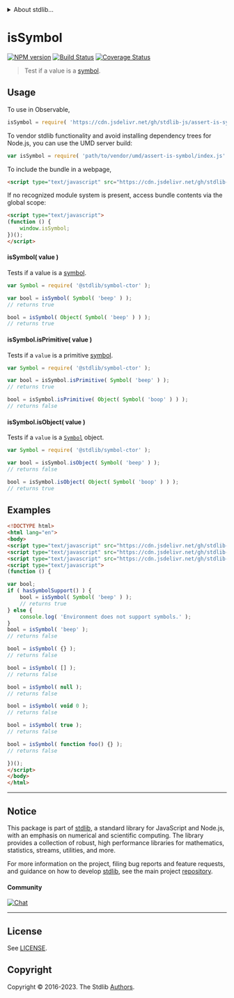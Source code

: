 <!--

@license Apache-2.0

Copyright (c) 2018 The Stdlib Authors.

Licensed under the Apache License, Version 2.0 (the "License");
you may not use this file except in compliance with the License.
You may obtain a copy of the License at

   http://www.apache.org/licenses/LICENSE-2.0

Unless required by applicable law or agreed to in writing, software
distributed under the License is distributed on an "AS IS" BASIS,
WITHOUT WARRANTIES OR CONDITIONS OF ANY KIND, either express or implied.
See the License for the specific language governing permissions and
limitations under the License.

-->


<details>
  <summary>
    About stdlib...
  </summary>
  <p>We believe in a future in which the web is a preferred environment for numerical computation. To help realize this future, we've built stdlib. stdlib is a standard library, with an emphasis on numerical and scientific computation, written in JavaScript (and C) for execution in browsers and in Node.js.</p>
  <p>The library is fully decomposable, being architected in such a way that you can swap out and mix and match APIs and functionality to cater to your exact preferences and use cases.</p>
  <p>When you use stdlib, you can be absolutely certain that you are using the most thorough, rigorous, well-written, studied, documented, tested, measured, and high-quality code out there.</p>
  <p>To join us in bringing numerical computing to the web, get started by checking us out on <a href="https://github.com/stdlib-js/stdlib">GitHub</a>, and please consider <a href="https://opencollective.com/stdlib">financially supporting stdlib</a>. We greatly appreciate your continued support!</p>
</details>

# isSymbol

[![NPM version][npm-image]][npm-url] [![Build Status][test-image]][test-url] [![Coverage Status][coverage-image]][coverage-url] <!-- [![dependencies][dependencies-image]][dependencies-url] -->

> Test if a value is a [symbol][mdn-symbol].



<section class="usage">

## Usage

To use in Observable,

```javascript
isSymbol = require( 'https://cdn.jsdelivr.net/gh/stdlib-js/assert-is-symbol@v0.1.1-umd/browser.js' )
```

To vendor stdlib functionality and avoid installing dependency trees for Node.js, you can use the UMD server build:

```javascript
var isSymbol = require( 'path/to/vendor/umd/assert-is-symbol/index.js' )
```

To include the bundle in a webpage,

```html
<script type="text/javascript" src="https://cdn.jsdelivr.net/gh/stdlib-js/assert-is-symbol@v0.1.1-umd/browser.js"></script>
```

If no recognized module system is present, access bundle contents via the global scope:

```html
<script type="text/javascript">
(function () {
    window.isSymbol;
})();
</script>
```

#### isSymbol( value )

Tests if a value is a [symbol][mdn-symbol].

```javascript
var Symbol = require( '@stdlib/symbol-ctor' );

var bool = isSymbol( Symbol( 'beep' ) );
// returns true

bool = isSymbol( Object( Symbol( 'beep' ) ) );
// returns true
```

#### isSymbol.isPrimitive( value )

Tests if a `value` is a primitive [symbol][mdn-symbol].

```javascript
var Symbol = require( '@stdlib/symbol-ctor' );

var bool = isSymbol.isPrimitive( Symbol( 'beep' ) );
// returns true

bool = isSymbol.isPrimitive( Object( Symbol( 'boop' ) ) );
// returns false
```

#### isSymbol.isObject( value )

Tests if a `value` is a [`Symbol`][mdn-symbol] object.

```javascript
var Symbol = require( '@stdlib/symbol-ctor' );

var bool = isSymbol.isObject( Symbol( 'beep' ) );
// returns false

bool = isSymbol.isObject( Object( Symbol( 'boop' ) ) );
// returns true
```

</section>

<!-- /.usage -->

<section class="examples">

## Examples

<!-- eslint-disable no-restricted-syntax, no-empty-function -->

<!-- eslint no-undef: "error" -->

```html
<!DOCTYPE html>
<html lang="en">
<body>
<script type="text/javascript" src="https://cdn.jsdelivr.net/gh/stdlib-js/assert-has-symbol-support@umd/browser.js"></script>
<script type="text/javascript" src="https://cdn.jsdelivr.net/gh/stdlib-js/symbol-ctor@umd/browser.js"></script>
<script type="text/javascript" src="https://cdn.jsdelivr.net/gh/stdlib-js/assert-is-symbol@v0.1.1-umd/browser.js"></script>
<script type="text/javascript">
(function () {

var bool;
if ( hasSymbolSupport() ) {
    bool = isSymbol( Symbol( 'beep' ) );
    // returns true
} else {
    console.log( 'Environment does not support symbols.' );
}
bool = isSymbol( 'beep' );
// returns false

bool = isSymbol( {} );
// returns false

bool = isSymbol( [] );
// returns false

bool = isSymbol( null );
// returns false

bool = isSymbol( void 0 );
// returns false

bool = isSymbol( true );
// returns false

bool = isSymbol( function foo() {} );
// returns false

})();
</script>
</body>
</html>
```

</section>

<!-- /.examples -->

<!-- Section for related `stdlib` packages. Do not manually edit this section, as it is automatically populated. -->

<section class="related">

</section>

<!-- /.related -->

<!-- Section for all links. Make sure to keep an empty line after the `section` element and another before the `/section` close. -->


<section class="main-repo" >

* * *

## Notice

This package is part of [stdlib][stdlib], a standard library for JavaScript and Node.js, with an emphasis on numerical and scientific computing. The library provides a collection of robust, high performance libraries for mathematics, statistics, streams, utilities, and more.

For more information on the project, filing bug reports and feature requests, and guidance on how to develop [stdlib][stdlib], see the main project [repository][stdlib].

#### Community

[![Chat][chat-image]][chat-url]

---

## License

See [LICENSE][stdlib-license].


## Copyright

Copyright &copy; 2016-2023. The Stdlib [Authors][stdlib-authors].

</section>

<!-- /.stdlib -->

<!-- Section for all links. Make sure to keep an empty line after the `section` element and another before the `/section` close. -->

<section class="links">

[npm-image]: http://img.shields.io/npm/v/@stdlib/assert-is-symbol.svg
[npm-url]: https://npmjs.org/package/@stdlib/assert-is-symbol

[test-image]: https://github.com/stdlib-js/assert-is-symbol/actions/workflows/test.yml/badge.svg?branch=v0.1.1
[test-url]: https://github.com/stdlib-js/assert-is-symbol/actions/workflows/test.yml?query=branch:v0.1.1

[coverage-image]: https://img.shields.io/codecov/c/github/stdlib-js/assert-is-symbol/main.svg
[coverage-url]: https://codecov.io/github/stdlib-js/assert-is-symbol?branch=main

<!--

[dependencies-image]: https://img.shields.io/david/stdlib-js/assert-is-symbol.svg
[dependencies-url]: https://david-dm.org/stdlib-js/assert-is-symbol/main

-->

[chat-image]: https://img.shields.io/gitter/room/stdlib-js/stdlib.svg
[chat-url]: https://app.gitter.im/#/room/#stdlib-js_stdlib:gitter.im

[stdlib]: https://github.com/stdlib-js/stdlib

[stdlib-authors]: https://github.com/stdlib-js/stdlib/graphs/contributors

[umd]: https://github.com/umdjs/umd
[es-module]: https://developer.mozilla.org/en-US/docs/Web/JavaScript/Guide/Modules

[deno-url]: https://github.com/stdlib-js/assert-is-symbol/tree/deno
[umd-url]: https://github.com/stdlib-js/assert-is-symbol/tree/umd
[esm-url]: https://github.com/stdlib-js/assert-is-symbol/tree/esm
[branches-url]: https://github.com/stdlib-js/assert-is-symbol/blob/main/branches.md

[stdlib-license]: https://raw.githubusercontent.com/stdlib-js/assert-is-symbol/main/LICENSE

[mdn-symbol]: https://developer.mozilla.org/en-US/docs/Web/JavaScript/Reference/Global_Objects/Symbol

</section>

<!-- /.links -->
